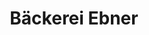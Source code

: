---
title: "Bäckerei Ebner"
url: /straubing/baeckerei-ebner-geiselhoeringer-strasse/
shop: Bäckerei
---